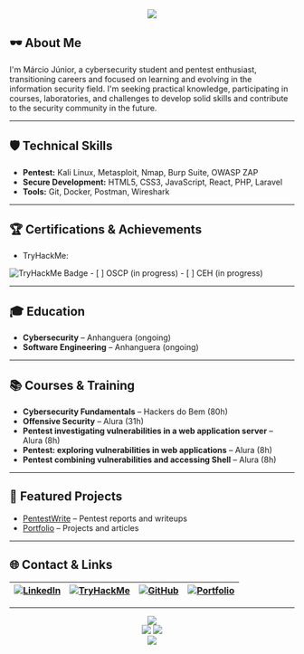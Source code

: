 







<div align="center">
  <img src="https://readme-typing-svg.vercel.app/?color=00ff00&size=35&center=true&vCenter=true&width=1000&lines=HELLO,+I'M+M%C3%A1rcio+J%C3%BAnior;CYBERSECURITY+%7C+PENTESTER+%7C+WEB+DEVELOPER" />
</div>

## 🕶️ About Me

I'm Márcio Júnior, a cybersecurity student and pentest enthusiast, transitioning careers and focused on learning and evolving in the information security field. I'm seeking practical knowledge, participating in courses, laboratories, and challenges to develop solid skills and contribute to the security community in the future.

---

## 🛡️ Technical Skills

- **Pentest:** Kali Linux, Metasploit, Nmap, Burp Suite, OWASP ZAP
- **Secure Development:** HTML5, CSS3, JavaScript, React, PHP, Laravel
- **Tools:** Git, Docker, Postman, Wireshark

---

## 🏆 Certifications & Achievements

- TryHackMe:
<img src="https://tryhackme-badges.s3.amazonaws.com/JuniorSixx.png?t=20241201" alt="TryHackMe Badge" />
- [ ] OSCP (in progress)
- [ ] CEH (in progress)

---

## 🎓 Education

- **Cybersecurity** – Anhanguera (ongoing)
- **Software Engineering** – Anhanguera (ongoing)

---

## 📚 Courses & Training

- **Cybersecurity Fundamentals** – Hackers do Bem (80h)
- **Offensive Security** – Alura (31h)
- **Pentest investigating vulnerabilities in a web application server** – Alura (8h)
- **Pentest: exploring vulnerabilities in web applications** – Alura (8h)
- **Pentest combining vulnerabilities and accessing Shell** – Alura (8h)

---

## 🚀 Featured Projects

- [PentestWrite](https://github.com/JuniorSixx/PentestWrite) – Pentest reports and writeups
- [Portfolio](https://port-folio-blush-nine.vercel.app/) – Projects and articles

---

## 🌐 Contact & Links

| [![LinkedIn](https://img.shields.io/badge/LinkedIn-0077B5?style=flat&logo=linkedin&logoColor=white)](https://www.linkedin.com/in/marciojr1999) | [![TryHackMe](https://img.shields.io/badge/TryHackMe-212C42?style=flat&logo=tryhackme&logoColor=white)](https://tryhackme.com/p/JuniorSixx) | [![GitHub](https://img.shields.io/badge/GitHub-181717?style=flat&logo=github&logoColor=white)](https://github.com/JuniorSixx) | [![Portfolio](https://img.shields.io/badge/Portfolio-000000?style=flat&logo=vercel&logoColor=white)](https://port-folio-blush-nine.vercel.app/) |
|---|---|---|---|

---

<div align="center">
  <img src="https://github-profile-trophy.vercel.app/?username=JuniorSixx&theme=matrix&no-frame=true&no-bg=true&margin-w=4" />
</div>

<div align="center">
  <img src="https://github-readme-stats.vercel.app/api?username=JuniorSixx&show_icons=true&theme=radical&hide_border=true&bg_color=0D1117" />
  <img src="https://github-readme-stats.vercel.app/api/top-langs/?username=JuniorSixx&layout=compact&theme=radical&hide_border=true&bg_color=0D1117" />
</div>

<div align="center">
  <img src="https://komarev.com/ghpvc/?username=JuniorSixx&color=00ff00&style=flat-square" />
</div>


